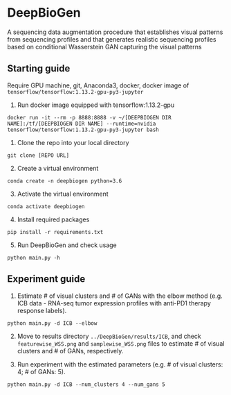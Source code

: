 # DeepBioGen

A sequencing data augmentation procedure that establishes visual patterns from sequencing profiles and that generates realistic sequencing profiles based on conditional Wasserstein GAN capturing the visual patterns

## Starting guide
Require GPU machine, git, Anaconda3, docker, docker image of `tensorflow/tensorflow:1.13.2-gpu-py3-jupyter`

1. Run docker image equipped with tensorflow:1.13.2-gpu
```
docker run -it --rm -p 8888:8888 -v ~/[DEEPBIOGEN DIR NAME]:/tf/[DEEPBIOGEN DIR NAME] --runtime=nvidia tensorflow/tensorflow:1.13.2-gpu-py3-jupyter bash
```

1. Clone the repo into your local directory
```
git clone [REPO URL]
```
2. Create a virtual environment
```
conda create -n deepbiogen python=3.6
```
3. Activate the virtual environment
```
conda activate deepbiogen
```
4. Install required packages
```
pip install -r requirements.txt
```
5. Run DeepBioGen and check usage
```
python main.py -h
```

## Experiment guide

1. Estimate # of visual clusters and # of GANs with the elbow method (e.g. ICB data - RNA-seq tumor expression profiles with anti-PD1 therapy response labels).
```
python main.py -d ICB --elbow
```

2. Move to results directory `../DeepBioGen/results/ICB`, and check `featurewise_WSS.png` and `samplewise_WSS.png` files to estimate # of visual clusters and # of GANs, respectively.

3. Run experiment with the estimated parameters (e.g. # of visual clusters: 4; # of GANs: 5).
```
python main.py -d ICB --num_clusters 4 --num_gans 5
```
